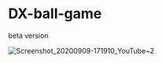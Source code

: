 # DX-ball-game
beta version

![Screenshot_20200909-171910_YouTube~2](https://user-images.githubusercontent.com/67534990/92594512-7fcceb00-f2c0-11ea-9e82-3a05f69e28dd.jpg)

